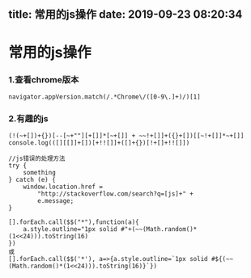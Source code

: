 title: 常用的js操作
date: 2019-09-23 08:20:34
---
# 常用的js操作

### 1.查看chrome版本
```
navigator.appVersion.match(/.*Chrome\/([0-9\.]+)/)[1]
```
### 2.有趣的js
```
(!(~+[])+{})[--[~+""][+[]]*[~+[]] + ~~!+[]]+({}+[])[[~!+[]]*~+[]]
console.log(([][[]]+[])[+!![]]+([]+{})[!+[]+!![]])

//js错误的处理方法
try {
    something
} catch (e) {
    window.location.href =
        "http://stackoverflow.com/search?q=[js]+" +
        e.message;
}

[].forEach.call($$("*"),function(a){
    a.style.outline="1px solid #"+(~~(Math.random()*(1<<24))).toString(16)
})
或
[].forEach.call($$('*'), a=>{a.style.outline=`1px solid #${(~~(Math.random()*(1<<24))).toString(16)}`})
```